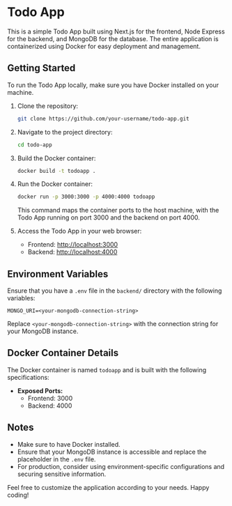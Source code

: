 # Todo App

This is a simple Todo App built using Next.js for the frontend, Node Express for the backend, and MongoDB for the database. The entire application is containerized using Docker for easy deployment and management.

## Getting Started

To run the Todo App locally, make sure you have Docker installed on your machine.

1. Clone the repository:

   ```bash
   git clone https://github.com/your-username/todo-app.git
   ```

2. Navigate to the project directory:

   ```bash
   cd todo-app
   ```

3. Build the Docker container:

   ```bash
   docker build -t todoapp .
   ```

4. Run the Docker container:

   ```bash
   docker run -p 3000:3000 -p 4000:4000 todoapp
   ```

   This command maps the container ports to the host machine, with the Todo App running on port 3000 and the backend on port 4000.

5. Access the Todo App in your web browser:

   - Frontend: [http://localhost:3000](http://localhost:3000)
   - Backend: [http://localhost:4000](http://localhost:4000)


## Environment Variables

Ensure that you have a `.env` file in the `backend/` directory with the following variables:

```plaintext
MONGO_URI=<your-mongodb-connection-string>
```

Replace `<your-mongodb-connection-string>` with the connection string for your MongoDB instance.

## Docker Container Details

The Docker container is named `todoapp` and is built with the following specifications:

- **Exposed Ports:**
  - Frontend: 3000
  - Backend: 4000

## Notes

- Make sure to have Docker installed.
- Ensure that your MongoDB instance is accessible and replace the placeholder in the `.env` file.
- For production, consider using environment-specific configurations and securing sensitive information.

Feel free to customize the application according to your needs. Happy coding!

